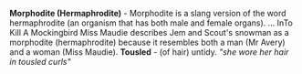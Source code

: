 **Morphodite (Hermaphrodite)** - Morphodite is a slang version of the word hermaphrodite (an organism that has both male and female organs). ... InTo Kill A Mockingbird Miss Maudie describes Jem and Scout's snowman as a morphodite (hermaphrodite) because it resembles both a man (Mr Avery) and a woman (Miss Maudie).
**Tousled** - (of hair) untidy. *"she wore her hair in tousled curls"*
